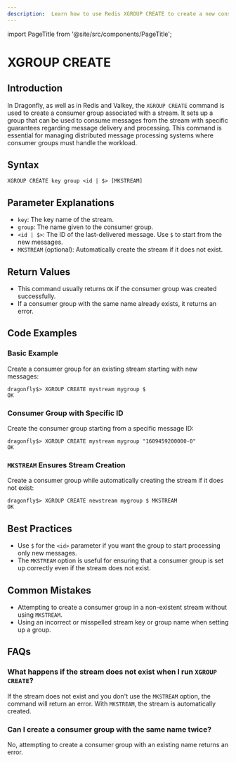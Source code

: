 ```yaml
---
description:  Learn how to use Redis XGROUP CREATE to create a new consumer group.
---
```


import PageTitle from '@site/src/components/PageTitle';

# XGROUP CREATE

<PageTitle title="Redis XGROUP CREATE Command (Documentation) | Dragonfly" />

## Introduction

In Dragonfly, as well as in Redis and Valkey, the `XGROUP CREATE` command is used to create a consumer group associated with a stream.
It sets up a group that can be used to consume messages from the stream with specific guarantees regarding message delivery and processing.
This command is essential for managing distributed message processing systems where consumer groups must handle the workload.

## Syntax

```shell
XGROUP CREATE key group <id | $> [MKSTREAM]
```

## Parameter Explanations

- `key`: The key name of the stream.
- `group`: The name given to the consumer group.
- `<id | $>`: The ID of the last-delivered message. Use `$` to start from the new messages.
- `MKSTREAM` (optional): Automatically create the stream if it does not exist.

## Return Values

- This command usually returns `OK` if the consumer group was created successfully.
- If a consumer group with the same name already exists, it returns an error.

## Code Examples

### Basic Example

Create a consumer group for an existing stream starting with new messages:

```shell
dragonfly$> XGROUP CREATE mystream mygroup $
OK
```

### Consumer Group with Specific ID

Create the consumer group starting from a specific message ID:

```shell
dragonfly$> XGROUP CREATE mystream mygroup "1609459200000-0"
OK
```

### `MKSTREAM` Ensures Stream Creation

Create a consumer group while automatically creating the stream if it does not exist:

```shell
dragonfly$> XGROUP CREATE newstream mygroup $ MKSTREAM
OK
```

## Best Practices

- Use `$` for the `<id>` parameter if you want the group to start processing only new messages.
- The `MKSTREAM` option is useful for ensuring that a consumer group is set up correctly even if the stream does not exist.

## Common Mistakes

- Attempting to create a consumer group in a non-existent stream without using `MKSTREAM`.
- Using an incorrect or misspelled stream key or group name when setting up a group.

## FAQs

### What happens if the stream does not exist when I run `XGROUP CREATE`?

If the stream does not exist and you don't use the `MKSTREAM` option, the command will return an error.
With `MKSTREAM`, the stream is automatically created.

### Can I create a consumer group with the same name twice?

No, attempting to create a consumer group with an existing name returns an error.
